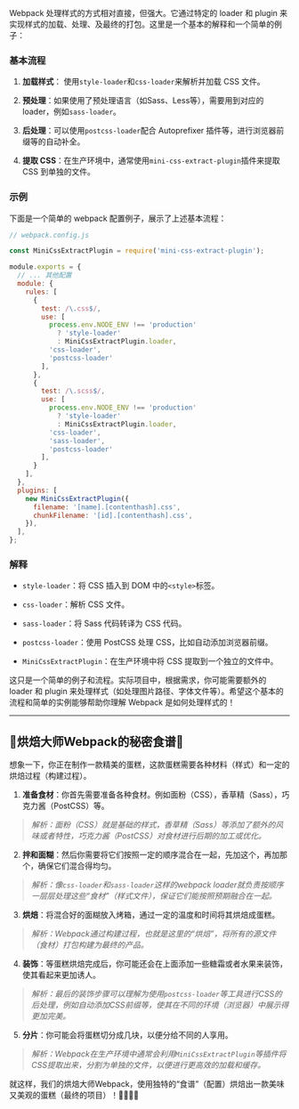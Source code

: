 Webpack 处理样式的方式相对直接，但强大。它通过特定的 loader 和 plugin 来实现样式的加载、处理、及最终的打包。这里是一个基本的解释和一个简单的例子：

### 基本流程

1. **加载样式**： 使用`style-loader`和`css-loader`来解析并加载 CSS 文件。
   
2. **预处理**：如果使用了预处理语言（如Sass、Less等），需要用到对应的 loader，例如`sass-loader`。
   
3. **后处理**：可以使用`postcss-loader`配合 Autoprefixer 插件等，进行浏览器前缀等的自动补全。

4. **提取 CSS**：在生产环境中，通常使用`mini-css-extract-plugin`插件来提取 CSS 到单独的文件。

### 示例

下面是一个简单的 webpack 配置例子，展示了上述基本流程：

```javascript
// webpack.config.js

const MiniCssExtractPlugin = require('mini-css-extract-plugin');

module.exports = {
  // ... 其他配置
  module: {
    rules: [
      {
        test: /\.css$/,
        use: [
          process.env.NODE_ENV !== 'production'
            ? 'style-loader'
            : MiniCssExtractPlugin.loader,
          'css-loader',
          'postcss-loader'
        ],
      },
      {
        test: /\.scss$/,
        use: [
          process.env.NODE_ENV !== 'production'
            ? 'style-loader'
            : MiniCssExtractPlugin.loader,
          'css-loader',
          'sass-loader',
          'postcss-loader'
        ],
      }
    ],
  },
  plugins: [
    new MiniCssExtractPlugin({
      filename: '[name].[contenthash].css',
      chunkFilename: '[id].[contenthash].css',
    }),
  ],
};
```
### 解释

- `style-loader`：将 CSS 插入到 DOM 中的`<style>`标签。
  
- `css-loader`：解析 CSS 文件。
  
- `sass-loader`：将 Sass 代码转译为 CSS 代码。

- `postcss-loader`：使用 PostCSS 处理 CSS，比如自动添加浏览器前缀。

- `MiniCssExtractPlugin`：在生产环境中将 CSS 提取到一个独立的文件中。

这只是一个简单的例子和流程。实际项目中，根据需求，你可能需要额外的 loader 和 plugin 来处理样式（如处理图片路径、字体文件等）。希望这个基本的流程和简单的实例能够帮助你理解 Webpack 是如何处理样式的！

***

## 🧁烘焙大师Webpack的秘密食谱🧁

想象一下，你正在制作一款精美的蛋糕，这款蛋糕需要各种材料（样式）和一定的烘焙过程（构建过程）。

1. **准备食材**：你首先需要准备各种食材。例如面粉（CSS），香草精（Sass），巧克力酱（PostCSS）等。
   
>_*解析*：面粉（CSS）就是基础的样式，香草精（Sass）等添加了额外的风味或者特性，巧克力酱（PostCSS）对食材进行后期的加工或优化。_

2. **拌和面糊**：然后你需要将它们按照一定的顺序混合在一起，先加这个，再加那个，确保它们混合得均匀。
   
> _*解析*：像`css-loader`和`sass-loader`这样的webpack loader就负责按顺序一层层处理这些“食材”（样式文件），保证它们能按照预期融合在一起。_

3. **烘焙**：将混合好的面糊放入烤箱，通过一定的温度和时间将其烘焙成蛋糕。
   
> _*解析*：Webpack通过构建过程，也就是这里的“烘焙”，将所有的源文件（食材）打包构建为最终的产品。_

4. **装饰**：等蛋糕烘焙完成后，你可能还会在上面添加一些糖霜或者水果来装饰，使其看起来更加诱人。
   
>_*解析*：最后的装饰步骤可以理解为使用`postcss-loader`等工具进行CSS的后处理，例如自动添加CSS前缀等，使其在不同的环境（浏览器）中展示得更加完美。_

5. **分片**：你可能会将蛋糕切分成几块，以便分给不同的人享用。
   
> _*解析*：Webpack在生产环境中通常会利用`MiniCssExtractPlugin`等插件将CSS提取出来，分割为单独的文件，以便进行更高效的加载和缓存。_

就这样，我们的烘焙大师Webpack，使用独特的“食谱”（配置）烘焙出一款美味又美观的蛋糕（最终的项目）！🎂👩‍🍳🚀